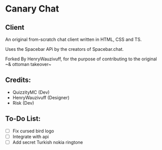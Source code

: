 # Canary Chat

## Client
An original from-scratch chat client written in HTML, CSS and TS.

Uses the Spacebar APi by the creators of Spacebar.chat.

Forked By HenryWauzivuff, for the purpose of contributing to the original ~& ottoman takeover~

## Credits:
- QuizzityMC (Dev)
- HenryWauzivuff (Designer)
- Risk (Dev)

## To-Do List:
- [ ] Fix cursed bird logo
- [ ] Integrate with api
- [ ] Add secret Turkish nokia ringtone
